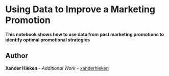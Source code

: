 # Using Data to Improve a Marketing Promotion

**This notebook shows how to use data from past marketing promotions to identify optimal promotional strategies**

## Author

**Xander Hieken** - *Additional Work* - [xanderhieken](https://github.com/xanderhieken)
